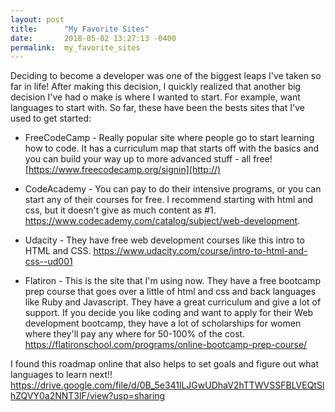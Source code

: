 ```yaml
---
layout: post
title:      "My Favorite Sites"
date:       2018-05-02 13:27:13 -0400
permalink:  my_favorite_sites
---
```


Deciding to become a developer was one of the biggest leaps I've taken so far in life! After making this decision, I quickly realized that another big decision I've had o make is where I wanted to start.  For example, want languages to start with.  So far, these have been the bests sites that I've used to get started:

* FreeCodeCamp - Really popular site where people go to start learning how to code. It has a curriculum map that starts off with the basics and you can build your way up to more advanced stuff - all free! [https://www.freecodecamp.org/signin](http://)

* CodeAcademy - You can pay to do their intensive programs, or you can start any of their courses for free. I recommend starting with html and css, but it doesn't give as much content as #1. https://www.codecademy.com/catalog/subject/web-development. 

* Udacity - They have free web development courses like this intro to HTML and CSS.  https://www.udacity.com/course/intro-to-html-and-css--ud001

* Flatiron -   This is the site that I'm using now. They have a free bootcamp prep course that goes over a little of html and css and back languages like Ruby and Javascript.   They have a great curriculum and give a lot of support.  If you decide you like coding and want to apply for their Web development bootcamp, they have a lot of scholarships for women where they'll pay any where for 50-100% of the cost.  https://flatironschool.com/programs/online-bootcamp-prep-course/

I found this roadmap online that also helps to set goals and figure out what languages to learn next!!  https://drive.google.com/file/d/0B_5e341lLJGwUDhaV2hTTWVSSFBLVEQtSlhZQVY0a2NNT3lF/view?usp=sharing
